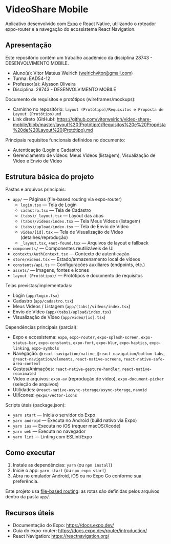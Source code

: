 # VideoShare Mobile

Aplicativo desenvolvido com [Expo](https://expo.dev) e React Native, utilizando o roteador expo-router e a navegação do ecossistema React Navigation.

## Apresentação

Este repositório contém um trabalho acadêmico da disciplina 28743 - DESENVOLVIMENTO MOBILE.

- Aluno(a): Vitor Mateus Weirich (weirichvitor@gmail.com)
- Turma: EAD54-12
- Professor(a): Alysson Oliveira
- Disciplina: 28743 - DESENVOLVIMENTO MOBILE

Documento de requisitos e protótipos (wireframes/mockups):

- Caminho no repositório: `layout (Protótipo)/Requisitos e Propósta de Layout (Protótipo).md`
- Link direto (GitHub): https://github.com/vitorweirich/video-share-mobile/blob/master/layout%20(Protótipo)/Requisitos%20e%20Propósta%20de%20Layout%20(Protótipo).md

Principais requisitos funcionais definidos no documento:

- Autenticação (Login e Cadastro)
- Gerenciamento de vídeos: Meus Vídeos (listagem), Visualização de Vídeo e Envio de Vídeo

## Estrutura básica do projeto

Pastas e arquivos principais:

- `app/` — Páginas (file-based routing via expo-router)
  - `login.tsx` — Tela de Login
  - `cadastro.tsx` — Tela de Cadastro
  - `(tabs)/_layout.tsx` — Layout das abas
  - `(tabs)/videos/index.tsx` — Tela Meus Vídeos (listagem)
  - `(tabs)/upload/index.tsx` — Tela de Envio de Vídeo
  - `video/[id].tsx` — Tela de Visualização de Vídeo (detalhes/reprodução)
  - `_layout.tsx`, `+not-found.tsx` — Arquivos de layout e fallback
- `components/` — Componentes reutilizáveis de UI
- `contexts/AuthContext.tsx` — Contexto de autenticação
- `store/videos.tsx` — Estado/armazenamento local de vídeos
- `constants/api.ts` — Configurações auxiliares (endpoints, etc.)
- `assets/` — Imagens, fontes e ícones
- `layout (Protótipo)/` — Protótipos e documento de requisitos

Telas previstas/implementadas:

- Login (`app/login.tsx`)
- Cadastro (`app/cadastro.tsx`)
- Meus Vídeos / Listagem (`app/(tabs)/videos/index.tsx`)
- Envio de Vídeo (`app/(tabs)/upload/index.tsx`)
- Visualização de Vídeo (`app/video/[id].tsx`)

Dependências principais (parcial):

- Expo e ecossistema: `expo`, `expo-router`, `expo-splash-screen`, `expo-status-bar`, `expo-constants`, `expo-font`, `expo-blur`, `expo-haptics`, `expo-linking`, `expo-symbols`
- Navegação: `@react-navigation/native`, `@react-navigation/bottom-tabs`, `@react-navigation/elements`, `react-native-screens`, `react-native-safe-area-context`
- Gestos/Animações: `react-native-gesture-handler`, `react-native-reanimated`
- Vídeo e arquivos: `expo-av` (reprodução de vídeo), `expo-document-picker` (seleção de arquivos)
- Utilidades: `@react-native-async-storage/async-storage`, `nanoid`
- UI/Ícones: `@expo/vector-icons`

Scripts úteis (package.json):

- `yarn start` — Inicia o servidor do Expo
- `yarn android` — Executa no Android (build nativo via Expo)
- `yarn ios` — Executa no iOS (requer macOS/Xcode)
- `yarn web` — Executa no navegador
- `yarn lint` — Linting com ESLint/Expo

## Como executar

1. Instale as dependências: `yarn` (ou `npm install`)
2. Inicie o app: `yarn start` (ou `npx expo start`)
3. Abra no emulador Android, iOS ou no Expo Go conforme sua preferência.

Este projeto usa [file-based routing](https://docs.expo.dev/router/introduction): as rotas são definidas pelos arquivos dentro da pasta `app/`.

## Recursos úteis

- Documentação do Expo: https://docs.expo.dev/
- Guia do expo-router: https://docs.expo.dev/router/introduction/
- React Navigation: https://reactnavigation.org/
